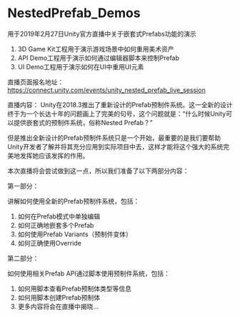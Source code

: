 # NestedPrefab_Demos
用于2019年2月27日Unity官方直播中关于嵌套式Prefabs功能的演示

1. 3D Game Kit工程用于演示游戏场景中如何重用美术资产
2. API Demo工程用于演示如何通过编辑器脚本来控制Prefab
3. UI Demo工程用于演示如何在UI中重用UI元素

直播页面报名地址：https://connect.unity.com/events/unity_nested_prefab_live_session

直播内容：
Unity在2018.3推出了重新设计的Prefab预制件系统。这一全新的设计终于为一个长达十年的问题画上了完美的句号，这个问题就是：“什么时候Unity可以提供嵌套式的预制件系统，俗称Nested Prefab？”

但是推出全新设计的Prefab预制件系统只是一个开始，最重要的是我们要帮助Unity开发者了解并将其充分应用到实际项目中去，这样才能将这个强大的系统完美地发挥她应该发挥的作用。

本次直播将会尝试做到这一点，所以我们准备了以下两部分内容：

第一部分：

讲解如何使用全新的Prefab预制件系统，包括：
1.	如何在Prefab模式中单独编辑
2.	如何正确地嵌套多个Prefab
3.	如何使用Prefab Variants（预制件变体）
4.	如何正确使用Override

第二部分：

如何使用相关Prefab API通过脚本使用预制件系统，包括：
1.	如何用脚本查看Prefab预制体类型等信息
2.	如何用脚本创建Prefab预制体
3.	更多内容将会在直播中揭晓…
